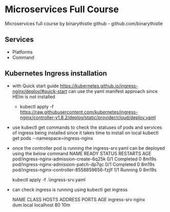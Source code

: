 # Microservices Full Course
Microservices full course by binarythistle
github - github.com/binarythistle

## Services
- Platforms
- Command


## Kubernetes Ingress installation

- with Quick start guide  https://kubernetes.github.io/ingress-nginx/deploy/#quick-start 
    can use the yaml manifest approach since HElm is not installed
    - kubectl apply -f https://raw.githubusercontent.com/kubernetes/ingress-nginx/controller-v1.8.2/deploy/static/provider/cloud/deploy.yaml

- use kubectl get commands to check the statuses of pods and services of ingress being installed since it takes time to install on local
    kubectl get pods --namespace=ingress-nginx
- once the controller pod is running the ingress-srv.yaml can be deployed using the below command
    NAME                                            READY   STATUS      RESTARTS   AGE
    pod/ingress-nginx-admission-create-6q25k        0/1     Completed   0          8m19s
    pod/ingress-nginx-admission-patch-dp7qc         0/1     Completed   0          8m19s
    pod/ingress-nginx-controller-8558859656-fzjlf   1/1     Running     0          8m19s

    kubectl apply -f .\ingress-srv.yaml

- can check ingress is running using 
    kubectl get ingress

    NAME          CLASS   HOSTS       ADDRESS     PORTS   AGE
    ingress-srv   nginx   dum.local   localhost   80      10m

